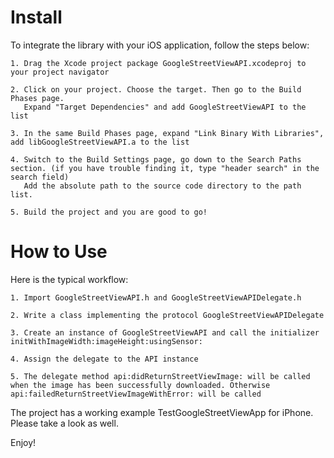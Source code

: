 Install
=========================

To integrate the library with your iOS application, follow the steps below:

    1. Drag the Xcode project package GoogleStreetViewAPI.xcodeproj to your project navigator

    2. Click on your project. Choose the target. Then go to the Build Phases page. 
       Expand "Target Dependencies" and add GoogleStreetViewAPI to the list

    3. In the same Build Phases page, expand "Link Binary With Libraries", add libGoogleStreetViewAPI.a to the list
    
    4. Switch to the Build Settings page, go down to the Search Paths section. (if you have trouble finding it, type "header search" in the search field)
       Add the absolute path to the source code directory to the path list.

    5. Build the project and you are good to go!

How to Use
=========================

Here is the typical workflow:

    1. Import GoogleStreetViewAPI.h and GoogleStreetViewAPIDelegate.h
   
    2. Write a class implementing the protocol GoogleStreetViewAPIDelegate
    
    3. Create an instance of GoogleStreetViewAPI and call the initializer initWithImageWidth:imageHeight:usingSensor:
   
    4. Assign the delegate to the API instance
    
    5. The delegate method api:didReturnStreetViewImage: will be called when the image has been successfully downloaded. Otherwise api:failedReturnStreetViewImageWithError: will be called

The project has a working example TestGoogleStreetViewApp for iPhone. Please take a look as well.

Enjoy!